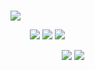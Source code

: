 # <p align="center">
![](https://media.discordapp.net/attachments/1177349204071428146/1206062026586325002/BLQTJiU.gif?ex=65daa3ca&is=65c82eca&hm=4cad264b5e64c313e8f619e53b14125198bd02f906daa83e758f314264535828&=&width=818&height=818)

⠀⠀⠀![](https://media.discordapp.net/attachments/1205857946978750464/1206138902113681408/EO8G39r.png?ex=65daeb63&is=65c87663&hm=5205f963e640d200bfb51efd0fcba2a7d5b87e7b4969b980098df212837233ac&=&format=webp&quality=lossless&width=148&height=84) ![](https://media.discordapp.net/attachments/1205857946978750464/1206140689864331274/hTFcNhO.png?ex=65f69c8d&is=65e4278d&hm=3609458df7badce7e56d3914d010202d47d905dd5b95f8dbff4e3688feef9d2a&=&format=webp&quality=lossless&width=148&height=84) ![](https://media.discordapp.net/attachments/1205857946978750464/1206140144881508362/ruOdSO4.png?ex=65f69c0b&is=65e4270b&hm=13d2e20995e5dfb9431dc32fbd118d24ce76a342489b693085d260f40a5b1e16&=&format=webp&quality=lossless&width=148&height=84)

⠀⠀⠀⠀⠀⠀⠀⠀![](https://media.discordapp.net/attachments/1205857946978750464/1206141934461263882/XpH1bIc.png?ex=660912b6&is=65f69db6&hm=3841f88c57e09ac11e01a0d348b15b67d797fc8888bb54cbee60d271d951caef&=&format=webp&quality=lossless&width=247&height=140) ![](https://media.discordapp.net/attachments/1205857946978750464/1206142256784998430/IEY5h0M.png?ex=66091303&is=65f69e03&hm=46994bebee010418d9cc0bea7c3f847c8a7ebca3c9ed6159e939202098556d34&=&format=webp&quality=lossless&width=247&height=140)
